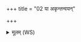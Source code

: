 +++
title = "02 या अकृन्तन्वयन्"

+++
<details><summary>मूलम् (WS)</summary>

या अकृन्तन्वयन् याश्च तत्निरे या देवीरन्ताँ अभितोददन्त।  
तास्त्वा जरसे सं व्ययन्त्वायुष्मतीदं परि धत्स्व वासः ॥ २ ॥
</details>